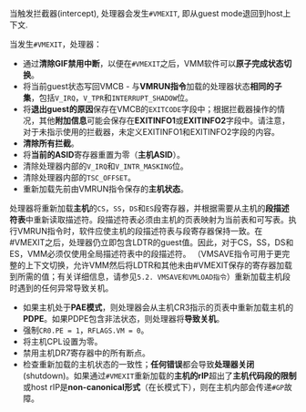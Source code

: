 
当触发拦截器(intercept), 处理器会发生`#VMEXIT`, 即从guest mode退回到host上下文.

当发生`#VMEXIT`，处理器：
* 通过**清除GIF禁用中断**，以便在`#VMEXIT`之后，VMM软件可以**原子完成状态切换**。
* 将当前guest状态写回VMCB - 与**VMRUN指令**加载的处理器状态**相同的子集**，包括`V_IRQ`，`V_TPR`和`INTERRUPT_SHADOW`位。
* 将**退出guest的原因**保存在VMCB的`EXITCODE`字段中；根据拦截器操作的情况，其他**附加信息**可能会保存在**EXITINFO1**或**EXITINFO2**字段中。请注意，对于未指示使用的拦截器，未定义EXITINFO1和EXITINFO2字段的内容。
* **清除所有拦截**。
* 将**当前的ASID**寄存器重置为零（**主机ASID**）。
* 清除处理器内部的`V_IRQ`和`V_INTR_MASKING`位。
* 清除处理器内部的`TSC_OFFSET`。
* 重新加载先前由VMRUN指令保存的**主机状态**。

处理器将重新加载**主机**的`CS`，`SS`，`DS`和`ES`段寄存器，并根据需要从主机的**段描述符表**中重新读取描述符。段描述符表必须由主机的页表映射为当前表和可写表。执行VMRUN指令时，软件应使主机的段描述符表与段寄存器保持一致。在#VMEXIT之后，处理器仍立即包含LDTR的guest值。因此，对于CS，SS，DS和ES，VMM必须仅使用全局描述符表中的段描述符。 （VMSAVE指令可用于更完整的上下文切换，允许VMM然后将LDTR和其他未由#VMEXIT保存的寄存器加载到所需的值；有关详细信息，请参见`5.2. VMSAVE和VMLOAD指令`）重新加载主机段时遇到的任何异常导致关机。

* 如果主机处于**PAE模式**，则处理器会从主机CR3指示的页表中重新加载主机的**PDPE**。如果PDPE包含非法状态，则处理器将**导致关机**。
* 强制`CR0.PE = 1`，`RFLAGS.VM = 0`。
* 将主机CPL设置为零。
* 禁用主机DR7寄存器中的所有断点。
* 检查重新加载的主机状态的一致性；**任何错误**都会导致**处理器关闭**(shutdown)。如果通过`#VMEXIT`重新加载的**主机的rIP**超出了**主机代码段的限制**或host rIP是**non-canonical形式**（在长模式下），则在主机内部会传递`#GP`故障。